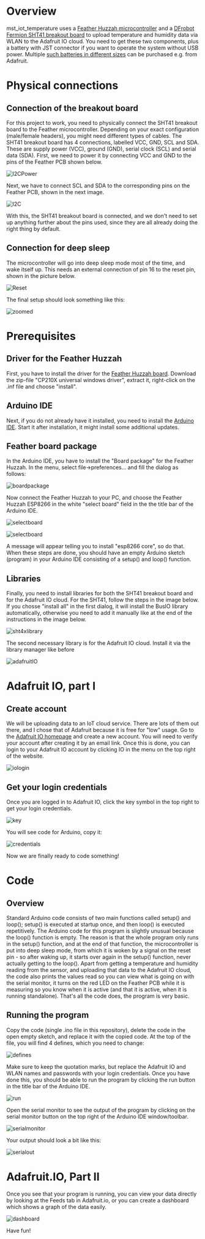# Overview
mst_iot_temperature uses a [Feather Huzzah microcontroller](https://www.adafruit.com/product/2821) and a [DFrobot Fermion SHT41 breakout 
board](https://www.dfrobot.com/product-2437.html) to upload temperature and humidity data via WLAN to the Adafruit IO cloud. You need to get these two components, plus a battery with JST connector if you want to operate the system without USB power. Multiple [such batteries in different sizes](https://www.adafruit.com/product/2011) can be purchased e.g. from Adafruit. 
# Physical connections
## Connection of the breakout board
For this project to work, you need to physically connect the SHT41 breakout board to the Feather microcontroller. Depending on your exact configuration (male/female headers), you might need different types of cables. The SHT41 breakout board has 4 connections, labelled VCC, GND, SCL and SDA. These are supply power (VCC), ground (GND), serial clock (SCL) and serial data (SDA). First, we need to power it by connecting VCC and GND to the pins of the Feather PCB shown below. 

![I2CPower](https://github.com/user-attachments/assets/8dbe8aa7-1b3e-43a2-95c2-d43b5c664d08)

Next, we have to connect SCL and SDA to the corresponding pins on the Feather PCB, shown in the next image.

![I2C](https://github.com/user-attachments/assets/32114353-9b83-40c1-9842-c613962e0f6c)

With this, the SHT41 breakout board is connected, and we don't need to set up anything further about the pins used, since they are all already doing the right thing by default. 
## Connection for deep sleep
The microcontroller will go into deep sleep mode most of the time, and wake itself up. This needs an external connection of pin 16 to the reset pin, shown in the picture below.

![Reset](https://github.com/user-attachments/assets/277907f8-d2f5-4613-80e5-d13fb08def17)

The final setup should look something like this: 

![zoomed](https://github.com/user-attachments/assets/47d9a9d1-d44b-4868-b142-c64e246a3625)

# Prerequisites
## Driver for the Feather Huzzah
First, you have to install the driver for the [Feather Huzzah board](http://www.silabs.com/products/development-tools/software/usb-to-uart-bridge-vcp-drivers). Download the zip-file "CP210X universal windows driver", extract it, right-click on the .inf file and choose "install". 

## Arduino IDE
Next, if you do not already have it installed, you need to install the [Arduino IDE](http://www.arduino.cc/en/Main/Software). Start it after installation, it might install some additional updates. 

## Feather board package
In the Arduino IDE, you have to install the "Board package" for the Feather Huzzah. In the menu, select file->preferences... and fill the dialog as follows:

![boardpackage](https://github.com/user-attachments/assets/0078a219-0d18-46d0-9e08-942504813f2f)

Now connect the Feather Huzzah to your PC, and choose the Feather Huzzah ESP8266 in the white "select board" field in the the title bar of the Arduino IDE.

![selectboard](https://github.com/user-attachments/assets/a6e242d7-a16e-412f-998f-6b879e6cec3e)

![selectboard](https://github.com/user-attachments/assets/977a9a13-5195-4140-a191-4fc3005e734f)

A message will appear telling you to install "esp8266 core", so do that. When these steps are done, you should have an empty Arduino sketch (program) in your Arduino IDE consisting of a setup() and loop() function.

## Libraries
Finally, you need to install libraries for both the SHT41 breakout board and for the Adafruit IO cloud. For the SHT41, follow the steps in the image below. If you chosse "install all" in the first dialog, it will install the BusIO library automatically, otherwise you need to add it manually like at the end of the instructions in the image below. 

![sht4xlibrary](https://github.com/user-attachments/assets/e0cf72af-e66a-4989-a128-83bb75c9d8f6)

The second necessary library is for the Adafruit IO cloud. Install it via the library manager like before

![adafruitIO](https://github.com/user-attachments/assets/0168af89-52e6-4bd3-b0b6-d16cc08ec859)

# Adafruit IO, part I
## Create account
We will be uploading data to an IoT cloud service. There are lots of them out there, and I chose that of Adafruit because it is free for "low" usage. Go to the [Adafruit IO homepage](https://accounts.adafruit.com/ ) and create a new account. You will need to verify your account after creating it by an email link. Once this is done, you can login to your Adafruit IO account by clicking IO in the menu on the top right of the website. 

![iologin](https://github.com/user-attachments/assets/6f278908-4ce0-4af6-9bcd-a29499998e0b)
## Get your login credentials
Once you are logged in to Adafruit IO, click the key symbol in the top right to get your login credentials. 

![key](https://github.com/user-attachments/assets/e1732dfa-f306-4ef7-a34f-98f5f9bcaf8d)

You will see code for Arduino, copy it:

![credentials](https://github.com/user-attachments/assets/f9dee591-9bee-4846-b236-37812d9741b1)

Now we are finally ready to code something!

# Code

## Overview
Standard Arduino code consists of two main functions called setup() and loop(); setup() is executed at startup once, and then loop() is executed repetitively. 
The Arduino code for this program is slightly unusual because the loop() function is empty. The reason is that the whole program only runs in the setup() function, and at the end of that function, the microcontroller is put into deep sleep mode, from which it is woken by a signal on the reset pin - so after waking up, it starts over again in the setup() function,  never actually getting to the loop().
Apart from getting a temperature and humidity reading from the sensor, and uploading that data to the Adafruit IO cloud, the code also prints the values read so you can view what is going on with the serial monitor, it turns on the red LED on the Feather PCB while it is measuring so you know when it is active (and that it is active, when it is running standalone). That's all the code does, the program is very basic. 

## Running the program
Copy the code (single .ino file in this repository), delete the code in the open empty sketch, and replace it with the copied code. At the top of the file, you will find 4 defines, which you need to change:

![defines](https://github.com/user-attachments/assets/72189822-cd50-4a87-86d3-47108375740b)

Make sure to keep the quotation marks, but replace the Adafruit IO and WLAN names and passwords with your login credentials. Once you have done this, you should be able to run the program by clicking the run button in the title bar of the Arduino IDE.

![run](https://github.com/user-attachments/assets/0b25dafc-98d2-43f9-b330-3491471aa57b)

Open the serial monitor to see the output of the program by clicking on the serial monitor button on the top right of the Arduino IDE window/toolbar. 

![serialmonitor](https://github.com/user-attachments/assets/24185213-608f-4cef-9892-0a2aec44789f)

Your output should look a bit like this:

![serialout](https://github.com/user-attachments/assets/5cb917ad-8e67-4f1d-a990-0f3e20f868c1)

# Adafruit.IO, Part II

Once you see that your program is running, you can view your data directly by looking at the Feeds tab in Adafruit.io, or you can create a dashboard which shows a graph of the data easily. 

![dashboard](https://github.com/user-attachments/assets/4bc5d776-0801-417a-87b2-5cc618a03ab9)

Have fun!

